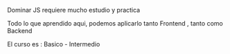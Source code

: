 Dominar JS requiere mucho estudio y practica

Todo lo que aprendido aqui, podemos aplicarlo tanto Frontend , tanto como Backend

El curso es : Basico - Intermedio

